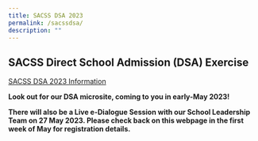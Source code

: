 ```yaml
---
title: SACSS DSA 2023
permalink: /sacssdsa/
description: ""
---
```

SACSS Direct School Admission (DSA) Exercise
---------------------



[SACSS DSA 2023 Information](/files/sacss%20dsa%20sec%202023.pdf)


**Look out for our DSA microsite, coming to you in early-May 2023!**

**There will also be a Live e-Dialogue Session with our School Leadership Team on 27 May 2023. Please check back on this webpage in the first week of May for registration details.**